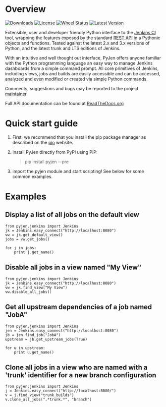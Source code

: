 <!---
This is a readme file encoded in markdown format, intended for use on the summary page for the pyjen
github project. Care should be taken to make sure the encoding is compatible with github's markdown
syntax. See this site for details:
http://daringfireball.net/projects/markdown/syntax
-->

Overview
============
[![Downloads](https://pypip.in/download/pyjen/badge.png)](https://pypi.python.org/pypi/pyjen/)
[![License](https://pypip.in/license/pyjen/badge.png)](https://pypi.python.org/pypi/pyjen/)
[![Wheel Status](https://pypip.in/wheel/pyjen/badge.png)](https://pypi.python.org/pypi/pyjen/)
[![Latest Version](https://pypip.in/version/pyjen/badge.png)](https://pypi.python.org/pypi/pyjen/)

Extensible, user and developer friendly Python interface to the [Jenkins CI](http://jenkins-ci.org/) tool, wrapping
the features exposed by the standard [REST API](https://wiki.jenkins-ci.org/display/JENKINS/Remote+access+API) in a 
Pythonic objects and functions. Tested against the latest 2.x and 3.x versions of Python, and the
latest trunk and LTS editions of Jenkins.

With an intuitive and well thought out interface, PyJen offers anyone familiar with the Python programming
language an easy way to manage Jenkins dashboards from a simple command prompt. All core primitives of Jenkins,
including views, jobs and builds are easily accessible and can be accessed, analyzed and even modified or created
via simple Python commands.

Comments, suggestions and bugs may be reported to the project [maintainer](mailto:kevin@thefriendlycoder.com).

Full API documentation can be found at [ReadTheDocs.org](http://pyjen.readthedocs.org/en/latest/)

Quick start guide
=================
1. First, we recommend that you install the pip package manager as described on the [pip](http://www.pip-installer.org/en/latest/installing.html) website.

2. Install PyJen directly from PyPI using PIP: 

    > pip install pyjen --pre

3. import the pyjen module and start scripting! See below for some common examples.

Examples
====================
Display a list of all jobs on the default view
-----------------------------------------------
    from pyjen.jenkins import Jenkins
    jk = Jenkins.easy_connect("http://localhost:8080")
    vw = jk.get_default_view()
    jobs = vw.get_jobs()
    
    for j in jobs:
        print j.get_name()
        
Disable all jobs in a view named "My View"
---------------------------------------------
    from pyjen.jenkins import Jenkins
    jk = Jenkins.easy_connect("http://localhost:8080")
    vw = jk.find_view("My View")
    vw.disable_all_jobs()
    
Get all upstream dependencies of a job named "JobA"
-----------------------------------------------------
    from pyjen.jenkins import Jenkins
    jen = Jenkins.easy_connect("http://localhost:8080")
    jb = jen.find_job("JobA")
    upstream = jb.get_upstream_jobs(True)
    
    for u in upstream:
        print u.get_name()

Clone all jobs in a view who are named with a 'trunk' identifier for a new branch configuration
------------------------------------------------------------------------------------------------
    from pyjen.jenkins import Jenkins
    j = Jenkins.easy_connect("http://localhost:8080/")
    v = j.find_view("trunk_builds")
    v.clone_all_jobs(".*trunk.*", "branch")
